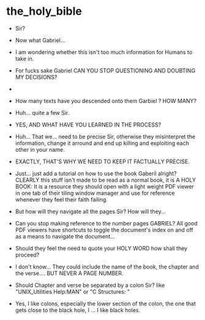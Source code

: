 # the_holy_bible

- Sir?
- Now what Gabriel...
- I am wondering whether this isn't too much information for Humans to take in.
- For fucks sake Gabriel CAN YOU STOP QUESTIONING AND DOUBTING MY DECISIONS?
- 
- How many texts have you descended onto them Garbiel ? HOW MANY?
- Huh... quite a few Sir.
- YES, AND WHAT HAVE YOU LEARNED IN THE PROCESS?
- Huh... That we... need to be precise Sir, otherwise they misinterpret the information, change it arround and end up killing and exploiting each other in your name.
- EXACTLY, THAT'S WHY WE NEED TO KEEP IT FACTUALLY PRECISE.

- Just... just add a tutorial on how to use the book Gaberil alright? CLEARLY this stuff isn't made to be read as a normal book, it is A HOLY BOOK: It is a resource they should open with a light weight PDF viewer in one tab of their tiling window manager and use for reference whenever they feel their faith failing.
- But how will they navigate all the pages Sir? How will they...
- Can you stop making reference to the number pages GABRIEL? All good PDF viewers have shortcuts to toggle the document's index on and off as a means to navigate the document... 
- Should they feel the need to quote your HOLY WORD how shall they proceed?
- I don't know... They could include the name of the book, the chapter and the verse.... BUT NEVER A PAGE NUMBER. 
- Should Chapter and verse be separated by a colon Sir? like "UNIX_Utilities Help:MAN" or "C Structures: "
- Yes, I like colons, especially the lower section of the colon, the one that gets close to the black hole, I ... I like black holes.
